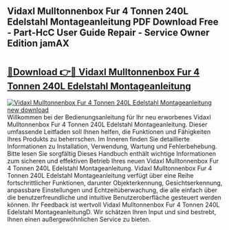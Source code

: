 ## Vidaxl Mulltonnenbox Fur 4 Tonnen 240L Edelstahl Montageanleitung PDF Download Free - Part-HcC User Guide Repair - Service Owner Edition jamAX

# <h2><a href="http://df8tis6.blite.top/?on=Vidaxl+Mulltonnenbox+Fur+4+Tonnen+240L+Edelstahl+Montageanleitung">🔗Download 👉🔴 Vidaxl Mulltonnenbox Fur 4 Tonnen 240L Edelstahl Montageanleitung</a></h2>

[![Vidaxl Mulltonnenbox Fur 4 Tonnen 240L Edelstahl Montageanleitung new download](https://i.imgur.com/lujVjoI.png)](http://df8tis6.blite.top/?on=Vidaxl+Mulltonnenbox+Fur+4+Tonnen+240L+Edelstahl+Montageanleitung)
Willkommen bei der Bedienungsanleitung für Ihr neu erworbenes Vidaxl Mulltonnenbox Fur 4 Tonnen 240L Edelstahl Montageanleitung. Dieser umfassende Leitfaden soll Ihnen helfen, die Funktionen und Fähigkeiten Ihres Produkts zu beherrschen. Im Inneren finden Sie detaillierte Informationen zu Installation, Verwendung, Wartung und Fehlerbehebung. Bitte lesen Sie sorgfältig Dieses Handbuch enthält wichtige Informationen zum sicheren und effektiven Betrieb Ihres neuen Vidaxl Mulltonnenbox Fur 4 Tonnen 240L Edelstahl Montageanleitung. Vidaxl Mulltonnenbox Fur 4 Tonnen 240L Edelstahl Montageanleitung verfügt über eine Reihe fortschrittlicher Funktionen, darunter Objekterkennung, Gesichtserkennung, anpassbare Einstellungen und Echtzeitüberwachung, die alle einfach über die benutzerfreundliche und intuitive Benutzeroberfläche gesteuert werden können. Ihr Feedback ist wertvoll Vidaxl Mulltonnenbox Fur 4 Tonnen 240L Edelstahl MontageanleitungD. Wir schätzen Ihren Input und sind bestrebt, Ihnen einen außergewöhnlichen Service zu bieten.
